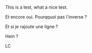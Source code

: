 This is a test, what a nice test.

Et encore oui. Pourqquoi pas l'inverse ?

Et si je rajoute une ligne ?

Hein ? 

LC
